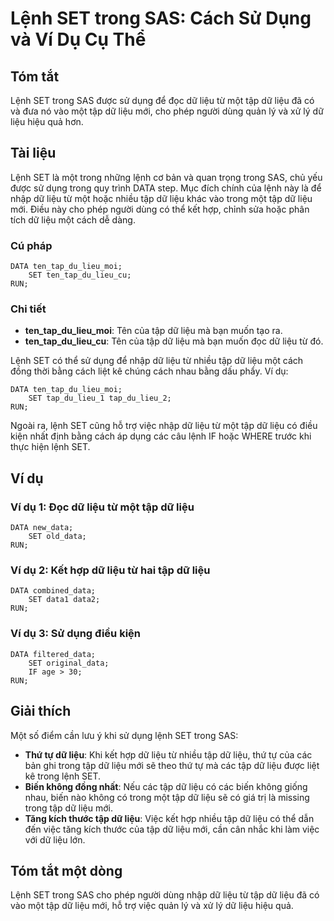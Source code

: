 <!--
Meta Description: # Lệnh SET trong SAS: Cách Sử Dụng và Ví Dụ Cụ Thể ## Tóm tắt Lệnh SET trong SAS được sử dụng để đọc dữ liệu từ một tập dữ liệu đã có và đưa nó vào mộ...
Meta Keywords: liệu, tập, set, một, lệnh
-->

# Lệnh SET trong SAS: Cách Sử Dụng và Ví Dụ Cụ Thể

## Tóm tắt
Lệnh SET trong SAS được sử dụng để đọc dữ liệu từ một tập dữ liệu đã có và đưa nó vào một tập dữ liệu mới, cho phép người dùng quản lý và xử lý dữ liệu hiệu quả hơn.

## Tài liệu
Lệnh SET là một trong những lệnh cơ bản và quan trọng trong SAS, chủ yếu được sử dụng trong quy trình DATA step. Mục đích chính của lệnh này là để nhập dữ liệu từ một hoặc nhiều tập dữ liệu khác vào trong một tập dữ liệu mới. Điều này cho phép người dùng có thể kết hợp, chỉnh sửa hoặc phân tích dữ liệu một cách dễ dàng.

### Cú pháp
```sas
DATA ten_tap_du_lieu_moi;
    SET ten_tap_du_lieu_cu;
RUN;
```

### Chi tiết
- **ten_tap_du_lieu_moi**: Tên của tập dữ liệu mà bạn muốn tạo ra.
- **ten_tap_du_lieu_cu**: Tên của tập dữ liệu mà bạn muốn đọc dữ liệu từ đó.

Lệnh SET có thể sử dụng để nhập dữ liệu từ nhiều tập dữ liệu một cách đồng thời bằng cách liệt kê chúng cách nhau bằng dấu phẩy. Ví dụ:
```sas
DATA ten_tap_du_lieu_moi;
    SET tap_du_lieu_1 tap_du_lieu_2;
RUN;
```
Ngoài ra, lệnh SET cũng hỗ trợ việc nhập dữ liệu từ một tập dữ liệu có điều kiện nhất định bằng cách áp dụng các câu lệnh IF hoặc WHERE trước khi thực hiện lệnh SET.

## Ví dụ
### Ví dụ 1: Đọc dữ liệu từ một tập dữ liệu
```sas
DATA new_data;
    SET old_data;
RUN;
```

### Ví dụ 2: Kết hợp dữ liệu từ hai tập dữ liệu
```sas
DATA combined_data;
    SET data1 data2;
RUN;
```

### Ví dụ 3: Sử dụng điều kiện
```sas
DATA filtered_data;
    SET original_data;
    IF age > 30;
RUN;
```

## Giải thích
Một số điểm cần lưu ý khi sử dụng lệnh SET trong SAS:
- **Thứ tự dữ liệu**: Khi kết hợp dữ liệu từ nhiều tập dữ liệu, thứ tự của các bản ghi trong tập dữ liệu mới sẽ theo thứ tự mà các tập dữ liệu được liệt kê trong lệnh SET.
- **Biến không đồng nhất**: Nếu các tập dữ liệu có các biến không giống nhau, biến nào không có trong một tập dữ liệu sẽ có giá trị là missing trong tập dữ liệu mới.
- **Tăng kích thước tập dữ liệu**: Việc kết hợp nhiều tập dữ liệu có thể dẫn đến việc tăng kích thước của tập dữ liệu mới, cần cân nhắc khi làm việc với dữ liệu lớn.

## Tóm tắt một dòng
Lệnh SET trong SAS cho phép người dùng nhập dữ liệu từ tập dữ liệu đã có vào một tập dữ liệu mới, hỗ trợ việc quản lý và xử lý dữ liệu hiệu quả.